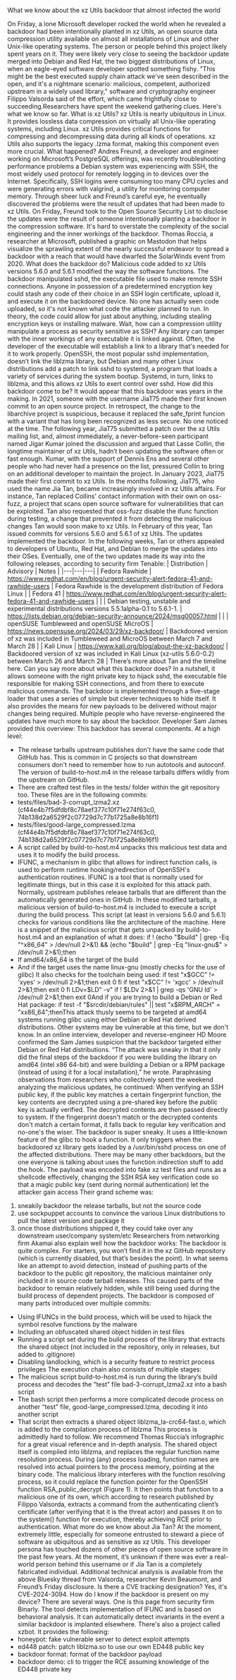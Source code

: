 What we know about the xz Utils backdoor that almost infected the world

On Friday, a lone Microsoft developer rocked the world when he revealed a backdoor had been intentionally planted in xz Utils, an open source data compression utility available on almost all installations of Linux and other Unix-like operating systems. The person or people behind this project likely spent years on it. They were likely very close to seeing the backdoor update merged into Debian and Red Hat, the two biggest distributions of Linux, when an eagle-eyed software developer spotted something fishy.
"This might be the best executed supply chain attack we've seen described in the open, and it's a nightmare scenario: malicious, competent, authorized upstream in a widely used library," software and cryptography engineer Filippo Valsorda said of the effort, which came frightfully close to succeeding.Researchers have spent the weekend gathering clues. Here's what we know so far.
What is xz Utils?
xz Utils is nearly ubiquitous in Linux. It provides lossless data compression on virtually all Unix-like operating systems, including Linux. xz Utils provides critical functions for compressing and decompressing data during all kinds of operations. xz Utils also supports the legacy .lzma format, making this component even more crucial.
What happened?
Andres Freund, a developer and engineer working on Microsoft’s PostgreSQL offerings, was recently troubleshooting performance problems a Debian system was experiencing with SSH, the most widely used protocol for remotely logging in to devices over the Internet. Specifically, SSH logins were consuming too many CPU cycles and were generating errors with valgrind, a utility for monitoring computer memory.
Through sheer luck and Freund’s careful eye, he eventually discovered the problems were the result of updates that had been made to xz Utils. On Friday, Freund took to the Open Source Security List to disclose the updates were the result of someone intentionally planting a backdoor in the compression software.
It's hard to overstate the complexity of the social engineering and the inner workings of the backdoor. Thomas Roccia, a researcher at Microsoft, published a graphic on Mastodon that helps visualize the sprawling extent of the nearly successful endeavor to spread a backdoor with a reach that would have dwarfed the SolarWinds event from 2020.
What does the backdoor do?
Malicious code added to xz Utils versions 5.6.0 and 5.6.1 modified the way the software functions. The backdoor manipulated sshd, the executable file used to make remote SSH connections. Anyone in possession of a predetermined encryption key could stash any code of their choice in an SSH login certificate, upload it, and execute it on the backdoored device. No one has actually seen code uploaded, so it's not known what code the attacker planned to run. In theory, the code could allow for just about anything, including stealing encryption keys or installing malware.
Wait, how can a compression utility manipulate a process as security sensitive as SSH?
Any library can tamper with the inner workings of any executable it is linked against. Often, the developer of the executable will establish a link to a library that's needed for it to work properly. OpenSSH, the most popular sshd implementation, doesn’t link the liblzma library, but Debian and many other Linux distributions add a patch to link sshd to systemd, a program that loads a variety of services during the system bootup. Systemd, in turn, links to liblzma, and this allows xz Utils to exert control over sshd.
How did this backdoor come to be?
It would appear that this backdoor was years in the making. In 2021, someone with the username JiaT75 made their first known commit to an open source project. In retrospect, the change to the libarchive project is suspicious, because it replaced the safe_fprint funcion with a variant that has long been recognized as less secure. No one noticed at the time.
The following year, JiaT75 submitted a patch over the xz Utils mailing list, and, almost immediately, a never-before-seen participant named Jigar Kumar joined the discussion and argued that Lasse Collin, the longtime maintainer of xz Utils, hadn’t been updating the software often or fast enough. Kumar, with the support of Dennis Ens and several other people who had never had a presence on the list, pressured Collin to bring on an additional developer to maintain the project.
In January 2023, JiaT75 made their first commit to xz Utils. In the months following, JiaT75, who used the name Jia Tan, became increasingly involved in xz Utils affairs. For instance, Tan replaced Collins' contact information with their own on oss-fuzz, a project that scans open source software for vulnerabilities that can be exploited. Tan also requested that oss-fuzz disable the ifunc function during testing, a change that prevented it from detecting the malicious changes Tan would soon make to xz Utils.
In February of this year, Tan issued commits for versions 5.6.0 and 5.6.1 of xz Utils. The updates implemented the backdoor. In the following weeks, Tan or others appealed to developers of Ubuntu, Red Hat, and Debian to merge the updates into their OSes. Eventually, one of the two updates made its way into the following releases, according to security firm Tenable:
| Distribution | Advisory | Notes |
|---|---|---|
| Fedora Rawhide | https://www.redhat.com/en/blog/urgent-security-alert-fedora-41-and-rawhide-users | Fedora Rawhide is the development distribution of Fedora Linux |
| Fedora 41 | https://www.redhat.com/en/blog/urgent-security-alert-fedora-41-and-rawhide-users | |
| Debian testing, unstable and experimental distributions versions 5.5.1alpha-0.1 to 5.6.1-1. | https://lists.debian.org/debian-security-announce/2024/msg00057.html | |
| openSUSE Tumbleweed and openSUSE MicroOS | https://news.opensuse.org/2024/03/29/xz-backdoor/ | Backdoored version of xz was included in Tumbleweed and MicroOS between March 7 and March 28 |
| Kali Linux | https://www.kali.org/blog/about-the-xz-backdoor/ | Backdoored version of xz was included in Kali Linux (xz-utils 5.6.0-0.2) between March 26 and March 28 |
There’s more about Tan and the timeline here.
Can you say more about what this backdoor does?
In a nutshell, it allows someone with the right private key to hijack sshd, the executable file responsible for making SSH connections, and from there to execute malicious commands. The backdoor is implemented through a five-stage loader that uses a series of simple but clever techniques to hide itself. It also provides the means for new payloads to be delivered without major changes being required.
Multiple people who have reverse-engineered the updates have much more to say about the backdoor.
Developer Sam James provided this overview:
This backdoor has several components. At a high level:
- The release tarballs upstream publishes don't have the same code that GitHub has. This is common in C projects so that downstream consumers don't need to remember how to run autotools and autoconf. The version of build-to-host.m4 in the release tarballs differs wildly from the upstream on GitHub.
- There are crafted test files in the tests/ folder within the git repository too. These files are in the following commits:
- tests/files/bad-3-corrupt_lzma2.xz (cf44e4b7f5dfdbf8c78aef377c10f71e274f63c0, 74b138d2a6529f2c07729d7c77b1725a8e8b16f1)
- tests/files/good-large_compressed.lzma (cf44e4b7f5dfdbf8c78aef377c10f71e274f63c0, 74b138d2a6529f2c07729d7c77b1725a8e8b16f1)
- A script called by build-to-host.m4 unpacks this malicious test data and uses it to modify the build process.
- IFUNC, a mechanism in glibc that allows for indirect function calls, is used to perform runtime hooking/redirection of OpenSSH's authentication routines. IFUNC is a tool that is normally used for legitimate things, but in this case it is exploited for this attack path.
Normally, upstream publishes release tarballs that are different than the automatically generated ones in GitHub. In these modified tarballs, a malicious version of build-to-host.m4 is included to execute a script during the build process.
This script (at least in versions 5.6.0 and 5.6.1) checks for various conditions like the architecture of the machine. Here is a snippet of the malicious script that gets unpacked by build-to-host.m4 and an explanation of what it does:
if ! (echo "$build" | grep -Eq "^x86_64" > /dev/null 2>&1) && (echo "$build" | grep -Eq "linux-gnu$" > /dev/null 2>&1);then
- If amd64/x86_64 is the target of the build
- And if the target uses the name linux-gnu (mostly checks for the use of glibc)
It also checks for the toolchain being used:
if test "x$GCC" != 'xyes' > /dev/null 2>&1;then exit 0 fi if test "x$CC" != 'xgcc' > /dev/null 2>&1;then exit 0 fi LDv=$LD" -v" if ! $LDv 2>&1 | grep -qs 'GNU ld' > /dev/null 2>&1;then exit 0And if you are trying to build a Debian or Red Hat package:
if test -f "$srcdir/debian/rules" || test "x$RPM_ARCH" = "xx86_64";thenThis attack thusly seems to be targeted at amd64 systems running glibc using either Debian or Red Hat derived distributions. Other systems may be vulnerable at this time, but we don't know.
In an online interview, developer and reverse-engineer HD Moore confirmed the Sam James suspicion that the backdoor targeted either Debian or Red Hat distributions.
“The attack was sneaky in that it only did the final steps of the backdoor if you were building the library on amd64 (intel x86 64-bit) and were building a Debian or a RPM package (instead of using it for a local installation),” he wrote.
Paraphrasing observations from researchers who collectively spent the weekend analyzing the malicious updates, he continued:
When verifying an SSH public key, if the public key matches a certain fingerprint function, the key contents are decrypted using a pre-shared key before the public key is actually verified. The decrypted contents are then passed directly to system.
If the fingerprint doesn't match or the decrypted contents don't match a certain format, it falls back to regular key verification and no-one's the wiser.
The backdoor is super sneaky. It uses a little-known feature of the glibc to hook a function. It only triggers when the backdoored xz library gets loaded by a /usr/bin/sshd process on one of the affected distributions. There may be many other backdoors, but the one everyone is talking about uses the function indirection stuff to add the hook. The payload was encoded into fake xz test files and runs as a shellcode effectively, changing the SSH RSA key verification code so that a magic public key (sent during normal authentication) let the attacker gain access
Their grand scheme was:
1) sneakily backdoor the release tarballs, but not the source code
2) use sockpuppet accounts to convince the various Linux distributions to pull the latest version and package it
3) once those distributions shipped it, they could take over any downstream user/company system/etc
Researchers from networking firm Akamai also explain well how the backdoor works:
The backdoor is quite complex. For starters, you won’t find it in the xz GitHub repository (which is currently disabled, but that’s besides the point). In what seems like an attempt to avoid detection, instead of pushing parts of the backdoor to the public git repository, the malicious maintainer only included it in source code tarball releases. This caused parts of the backdoor to remain relatively hidden, while still being used during the build process of dependent projects.
The backdoor is composed of many parts introduced over multiple commits:
- Using IFUNCs in the build process, which will be used to hijack the symbol resolve functions by the malware
- Including an obfuscated shared object hidden in test files
- Running a script set during the build process of the library that extracts the shared object (not included in the repository, only in releases, but added to .gitignore)
- Disabling landlocking, which is a security feature to restrict process privileges
The execution chain also consists of multiple stages:
- The malicious script build-to-host.m4 is run during the library’s build process and decodes the “test” file bad-3-corrupt_lzma2.xz into a bash script
- The bash script then performs a more complicated decode process on another “test” file, good-large_compressed.lzma, decoding it into another script
- That script then extracts a shared object liblzma_la-crc64-fast.o, which is added to the compilation process of liblzma
This process is admittedly hard to follow. We recommend Thomas Roccia’s infographic for a great visual reference and in-depth analysis.
The shared object itself is compiled into liblzma, and replaces the regular function name resolution process. During (any) process loading, function names are resolved into actual pointers to the process memory, pointing at the binary code. The malicious library interferes with the function resolving process, so it could replace the function pointer for the OpenSSH function RSA_public_decrypt (Figure 1).
It then points that function to a malicious one of its own, which according to research published by Filippo Valsorda, extracts a command from the authenticating client’s certificate (after verifying that it is the threat actor) and passes it on to the system() function for execution, thereby achieving RCE prior to authentication.
What more do we know about Jia Tan?
At the moment, extremely little, especially for someone entrusted to steward a piece of software as ubiquitous and as sensitive as xz Utils. This developer persona has touched dozens of other pieces of open source software in the past few years. At the moment, it’s unknown if there was ever a real-world person behind this username or if Jia Tan is a completely fabricated individual.
Additional technical analysis is available from the above Bluesky thread from Valsorda, researcher Kevin Beaumont, and Freund’s Friday disclosure.
Is there a CVE tracking designation?
Yes, it's CVE-2024-3094.
How do I know if the backdoor is present on my device?
There are several ways. One is this page from security firm Binarly. The tool detects implementation of IFUNC and is based on behavioral analysis. It can automatically detect invariants in the event a similar backdoor is implanted elsewhere.
There's also a project called xzbot. It provides the following:
- honeypot: fake vulnerable server to detect exploit attempts
- ed448 patch: patch liblzma.so to use our own ED448 public key
- backdoor format: format of the backdoor payload
- backdoor demo: cli to trigger the RCE assuming knowledge of the ED448 private key